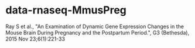 # data-rnaseq-MmusPreg

Ray S et al., "An Examination of Dynamic Gene Expression Changes in the Mouse Brain During Pregnancy and the Postpartum Period.", G3 (Bethesda), 2015 Nov 23;6(1):221-33
